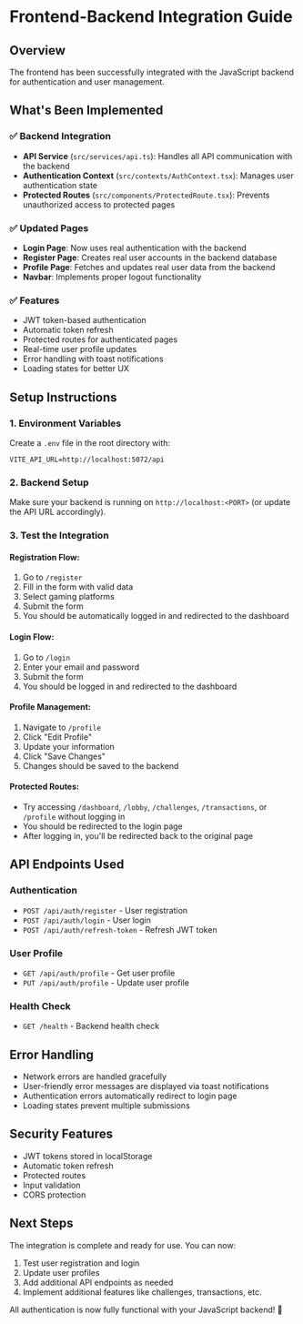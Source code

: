 # Frontend-Backend Integration Guide

## Overview
The frontend has been successfully integrated with the JavaScript backend for authentication and user management.

## What's Been Implemented

### ✅ Backend Integration
- **API Service** (`src/services/api.ts`): Handles all API communication with the backend
- **Authentication Context** (`src/contexts/AuthContext.tsx`): Manages user authentication state
- **Protected Routes** (`src/components/ProtectedRoute.tsx`): Prevents unauthorized access to protected pages

### ✅ Updated Pages
- **Login Page**: Now uses real authentication with the backend
- **Register Page**: Creates real user accounts in the backend database
- **Profile Page**: Fetches and updates real user data from the backend
- **Navbar**: Implements proper logout functionality

### ✅ Features
- JWT token-based authentication
- Automatic token refresh
- Protected routes for authenticated pages
- Real-time user profile updates
- Error handling with toast notifications
- Loading states for better UX

## Setup Instructions

### 1. Environment Variables
Create a `.env` file in the root directory with:
```env
VITE_API_URL=http://localhost:5072/api
```

### 2. Backend Setup
Make sure your backend is running on `http://localhost:<PORT>` (or update the API URL accordingly).

### 3. Test the Integration

#### Registration Flow:
1. Go to `/register`
2. Fill in the form with valid data
3. Select gaming platforms
4. Submit the form
5. You should be automatically logged in and redirected to the dashboard

#### Login Flow:
1. Go to `/login`
2. Enter your email and password
3. Submit the form
4. You should be logged in and redirected to the dashboard

#### Profile Management:
1. Navigate to `/profile`
2. Click "Edit Profile"
3. Update your information
4. Click "Save Changes"
5. Changes should be saved to the backend

#### Protected Routes:
- Try accessing `/dashboard`, `/lobby`, `/challenges`, `/transactions`, or `/profile` without logging in
- You should be redirected to the login page
- After logging in, you'll be redirected back to the original page

## API Endpoints Used

### Authentication
- `POST /api/auth/register` - User registration
- `POST /api/auth/login` - User login
- `POST /api/auth/refresh-token` - Refresh JWT token

### User Profile
- `GET /api/auth/profile` - Get user profile
- `PUT /api/auth/profile` - Update user profile

### Health Check
- `GET /health` - Backend health check

## Error Handling
- Network errors are handled gracefully
- User-friendly error messages are displayed via toast notifications
- Authentication errors automatically redirect to login page
- Loading states prevent multiple submissions

## Security Features
- JWT tokens stored in localStorage
- Automatic token refresh
- Protected routes
- Input validation
- CORS protection

## Next Steps
The integration is complete and ready for use. You can now:
1. Test user registration and login
2. Update user profiles
3. Add additional API endpoints as needed
4. Implement additional features like challenges, transactions, etc.

All authentication is now fully functional with your JavaScript backend! 🎉
